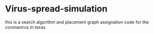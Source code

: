 # Virus-spread-simulation
this is a search algorithm and placement graph assignation code for the coronavirus in texas
